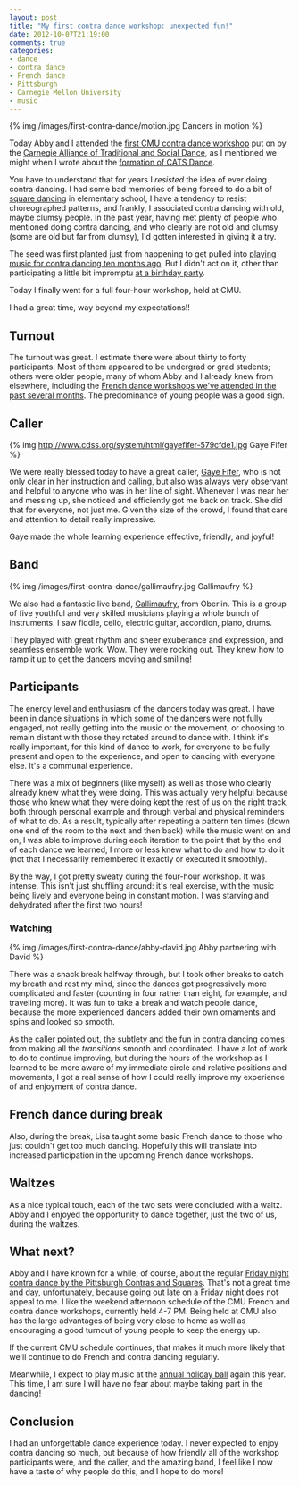 ```yaml
---
layout: post
title: "My first contra dance workshop: unexpected fun!"
date: 2012-10-07T21:19:00
comments: true
categories: 
- dance
- contra dance
- French dance
- Pittsburgh
- Carnegie Mellon University
- music
---
```

{% img /images/first-contra-dance/motion.jpg Dancers in motion %}

Today Abby and I attended the [first CMU contra dance workshop](http://www.facebook.com/events/374623475947550/) put on by the [Carnegie Alliance of Traditional and Social Dance](http://www.facebook.com/catsdancepgh), as I mentioned we might when I wrote about the [formation of CATS Dance](/blog/2012/09/28/another-french-music-jam-also-announcing-cats-dance/).

You have to understand that for years I *resisted* the idea of ever doing contra dancing. I had some bad memories of being forced to do a bit of [square dancing](http://en.wikipedia.org/wiki/Square_dance) in elementary school, I have a tendency to resist choreographed patterns, and frankly, I associated contra dancing with old, maybe clumsy people. In the past year, having met plenty of people who mentioned doing contra dancing, and who clearly are not old and clumsy (some are old but far from clumsy), I'd gotten interested in giving it a try.

The seed was first planted just from happening to get pulled into [playing music for contra dancing ten months ago](/blog/2011/12/11/learning-another-instrument-the-tin-whistle/). But I didn't act on it, other than participating a little bit impromptu [at a birthday party](/blog/2012/03/31/my-first-sampling-of-english-country-dance-and-contra-dance/).

Today I finally went for a full four-hour workshop, held at CMU.

I had a great time, way beyond my expectations!!

<!--more-->

## Turnout

The turnout was great. I estimate there were about thirty to forty participants. Most of them appeared to be undergrad or grad students; others were older people, many of whom Abby and I already knew from elsewhere, including the [French dance workshops we've attended in the past several months](/blog/categories/french-dance/). The predominance of young people was a good sign.

## Caller

{% img http://www.cdss.org/system/html/gayefifer-579cfde1.jpg Gaye Fifer %}

We were really blessed today to have a great caller, [Gaye Fifer](http://wa64.com/Waltz.html), who is not only clear in her instruction and calling, but also was always very observant and helpful to anyone who was in her line of sight. Whenever I was near her and messing up, she noticed and efficiently got me back on track. She did that for everyone, not just me. Given the size of the crowd, I found that care and attention to detail really impressive.

Gaye made the whole learning experience effective, friendly, and joyful!

## Band

{% img /images/first-contra-dance/gallimaufry.jpg Gallimaufry %}

We also had a fantastic live band, [Gallimaufry](http://www.facebook.com/gallimaufryband), from Oberlin. This is a group of five youthful and very skilled musicians playing a whole bunch of instruments. I saw fiddle, cello, electric guitar, accordion, piano, drums.

They played with great rhythm and sheer exuberance and expression, and seamless ensemble work. Wow. They were rocking out. They knew how to ramp it up to get the dancers moving and smiling!

## Participants

The energy level and enthusiasm of the dancers today was great. I have been in dance situations in which some of the dancers were not fully engaged, not really getting into the music or the movement, or choosing to remain distant with those they rotated around to dance with. I think it's really important, for this kind of dance to work, for everyone to be fully present and open to the experience, and open to dancing with everyone else. It's a communal experience.

There was a mix of beginners (like myself) as well as those who clearly already knew what they were doing. This was actually very helpful because those who knew what they were doing kept the rest of us on the right track, both through personal example and through verbal and physical reminders of what to do. As a result, typically after repeating a pattern ten times (down one end of the room to the next and then back) while the music went on and on, I was able to improve during each iteration to the point that by the end of each dance we learned, I more or less knew what to do and how to do it (not that I necessarily remembered it exactly or executed it smoothly).

By the way, I got pretty sweaty during the four-hour workshop. It was intense. This isn't just shuffling around: it's real exercise, with the music being lively and everyone being in constant motion. I was starving and dehydrated after the first two hours!

### Watching

{% img /images/first-contra-dance/abby-david.jpg Abby partnering with David %}

There was a snack break halfway through, but I took other breaks to catch my breath and rest my mind, since the dances got progressively more complicated and faster (counting in four rather than eight, for example, and traveling more). It was fun to take a break and watch people dance, because the more experienced dancers added their own ornaments and spins and looked so smooth.

As the caller pointed out, the subtlety and the fun in contra dancing comes from making all the *transitions* smooth and coordinated. I have a lot of work to do to continue improving, but during the hours of the workshop as I learned to be more aware of my immediate circle and relative positions and movements, I got a real sense of how I could really improve my experience of and enjoyment of contra dance.

## French dance during break

Also, during the break, Lisa taught some basic French dance to those who just couldn't get too much dancing. Hopefully this will translate into increased participation in the upcoming French dance workshops.

## Waltzes

As a nice typical touch, each of the two sets were concluded with a waltz. Abby and I enjoyed the opportunity to dance together, just the two of us, during the waltzes.

## What next?

Abby and I have known for a while, of course, about the regular [Friday night contra dance by the Pittsburgh Contras and Squares](http://pittsburghcontra.org/). That's not a great time and day, unfortunately, because going out late on a Friday night does not appeal to me. I like the weekend afternoon schedule of the CMU French and contra dance workshops, currently held 4-7 PM. Being held at CMU also has the large advantages of being very close to home as well as encouraging a good turnout of young people to keep the energy up.

If the current CMU schedule continues, that makes it much more likely that we'll continue to do French and contra dancing regularly.

Meanwhile, I expect to play music at the [annual holiday ball](/blog/2011/12/16/playing-recorder-and-flute-at-the-holiday-ball/) again this year. This time, I am sure I will have no fear about maybe taking part in the dancing!

## Conclusion

I had an unforgettable dance experience today. I never expected to enjoy contra dancing so much, but because of how friendly all of the workshop participants were, and the caller, and the amazing band, I feel like I now have a taste of why people do this, and I hope to do more!
